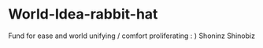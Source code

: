 # World-Idea-rabbit-hat
Fund for ease and world unifying / comfort proliferating : ) Shoninz Shinobiz
